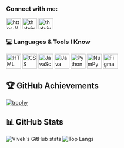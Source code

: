 
<h3 align="left">Connect with me:</h3>
<p align="left">
<a href="https://linkedin.com/in/https://www.linkedin.com/in/vivek-hingu-16b6a92a6/" target="blank"><img align="center" src="https://raw.githubusercontent.com/rahuldkjain/github-profile-readme-generator/master/src/images/icons/Social/linked-in-alt.svg" alt="https://www.linkedin.com/in/vivek-hingu-16b6a92a6/" height="30" width="40" /></a>
<a href="https://instagram.com/thatvivekhingu" target="blank"><img align="center" src="https://raw.githubusercontent.com/rahuldkjain/github-profile-readme-generator/master/src/images/icons/Social/instagram.svg" alt="thatvivekhingu" height="30" width="40" /></a>
<a href="https://www.leetcode.com/thatvivekhingu" target="blank"><img align="center" src="https://raw.githubusercontent.com/rahuldkjain/github-profile-readme-generator/master/src/images/icons/Social/leet-code.svg" alt="thatvivekhingu" height="30" width="40" /></a>
</p>

### 💻 Languages & Tools I Know
<p align="left">
  <img src="https://cdn.jsdelivr.net/gh/devicons/devicon/icons/html5/html5-original.svg" width="40" height="40" alt="HTML"/>
  <img src="https://cdn.jsdelivr.net/gh/devicons/devicon/icons/css3/css3-original.svg" width="40" height="40" alt="CSS"/>
  <img src="https://cdn.jsdelivr.net/gh/devicons/devicon/icons/javascript/javascript-original.svg" width="40" height="40" alt="JavaScript"/>
  <img src="https://cdn.jsdelivr.net/gh/devicons/devicon/icons/java/java-original.svg" width="40" height="40" alt="Java"/>
  <img src="https://cdn.jsdelivr.net/gh/devicons/devicon/icons/python/python-original.svg" width="40" height="40" alt="Python"/>
  <img src="https://cdn.jsdelivr.net/gh/devicons/devicon/icons/numpy/numpy-original.svg" width="40" height="40" alt="NumPy"/>
  <img src="https://cdn.jsdelivr.net/gh/devicons/devicon/icons/figma/figma-original.svg" width="40" height="40" alt="Figma"/>
</p>

## 🏆 GitHub Achievements

[![trophy](https://github-profile-trophy.vercel.app/?username=thatvivekhingu&theme=radical)](https://github.com/ryo-ma/github-profile-trophy)

## 📊 GitHub Stats

![Vivek's GitHub stats](https://github-readme-stats.vercel.app/api?username=thatvivekhingu&show_icons=true&theme=radical)
![Top Langs](https://github-readme-stats.vercel.app/api/top-langs/?username=thatvivekhingu&layout=compact&theme=radical)
